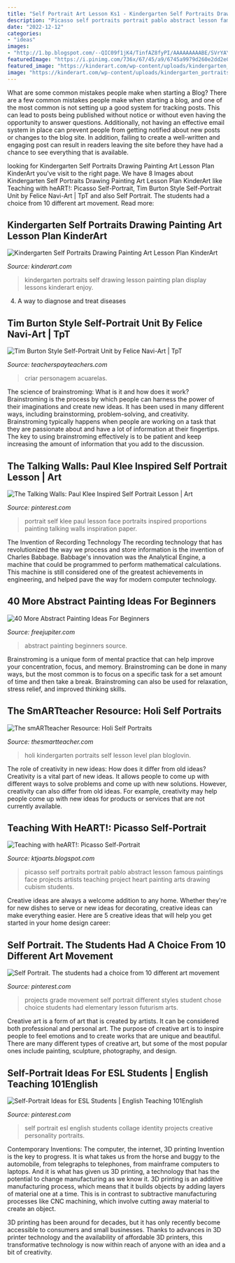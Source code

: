 ```yaml
---
title: "Self Portrait Art Lesson Ks1 - Kindergarten Self Portraits Drawing Painting Art Lesson Plan Kinderart"
description: "Picasso self portraits portrait pablo abstract lesson famous paintings face projects artists teaching project heart painting arts drawing cubism students"
date: "2022-12-12"
categories:
- "ideas"
images:
- "http://1.bp.blogspot.com/--QIC09f1jK4/TinfAZ8fyPI/AAAAAAAAABE/SVrYAY0AV9M/s1600/face.jpg"
featuredImage: "https://i.pinimg.com/736x/67/45/a9/6745a9979d260e2dd2e0ad98f08e4d34--lesson-planning-school-projects.jpg"
featured_image: "https://kinderart.com/wp-content/uploads/kindergarten_portraits.jpg"
image: "https://kinderart.com/wp-content/uploads/kindergarten_portraits.jpg"
---
```



What are some common mistakes people make when starting a Blog?
There are a few common mistakes people make when starting a blog, and one of the most common is not setting up a good system for tracking posts. This can lead to posts being published without notice or without even having the opportunity to answer questions. Additionally, not having an effective email system in place can prevent people from getting notified about new posts or changes to the blog site. In addition, failing to create a well-written and engaging post can result in readers leaving the site before they have had a chance to see everything that is available.

	

		
looking for Kindergarten Self Portraits Drawing Painting Art Lesson Plan KinderArt you've visit to the right page. We have 8 Images about Kindergarten Self Portraits Drawing Painting Art Lesson Plan KinderArt like Teaching with heART!: Picasso Self-Portrait, Tim Burton Style Self-Portrait Unit by Felice Navi-Art | TpT and also Self Portrait. The students had a choice from 10 different art movement. Read more:
		
    
## Kindergarten Self Portraits Drawing Painting Art Lesson Plan KinderArt

<img loading=lazy src="https://kinderart.com/wp-content/uploads/kindergarten_portraits.jpg" onerror="this.onerror=null;this.src='https://tse4.mm.bing.net/th?id=OIP.o2P2ktIKdTyRXHj_5u8i6wEgDY&amp;pid=15.1';" alt="Kindergarten Self Portraits Drawing Painting Art Lesson Plan KinderArt">

_Source: kinderart.com_

>kindergarten portraits self drawing lesson painting plan display lessons kinderart enjoy. 

	

4. A way to diagnose and treat diseases 

    
## Tim Burton Style Self-Portrait Unit By Felice Navi-Art | TpT

<img loading=lazy src="https://ecdn.teacherspayteachers.com/thumbitem/Tim-Burton-Style-Self-Portrait-Bundle-4164306-1571959860/original-4164306-3.jpg" onerror="this.onerror=null;this.src='https://tse4.mm.bing.net/th?id=OIP.e2HJtVetehHP1G0EnrbhnQAAAA&amp;pid=15.1';" alt="Tim Burton Style Self-Portrait Unit by Felice Navi-Art | TpT">

_Source: teacherspayteachers.com_

>criar personagem acuarelas. 

	

The science of brainstroming: What is it and how does it work?
Brainstroming is the process by which people can harness the power of their imaginations and create new ideas. It has been used in many different ways, including brainstorming, problem-solving, and creativity. Brainstroming typically happens when people are working on a task that they are passionate about and have a lot of information at their fingertips. The key to using brainstroming effectively is to be patient and keep increasing the amount of information that you add to the discussion.

    
## The Talking Walls: Paul Klee Inspired Self Portrait Lesson | Art

<img loading=lazy src="https://i.pinimg.com/736x/0c/1c/d9/0c1cd90b8e2f339e87388c9e04efa551--tissue-paper-art-face-proportions.jpg" onerror="this.onerror=null;this.src='https://tse4.mm.bing.net/th?id=OIP.1NrkyDnZcbmIVki_St3ETgHaJ8&amp;pid=15.1';" alt="The Talking Walls: Paul Klee Inspired Self Portrait Lesson | Art">

_Source: pinterest.com_

>portrait self klee paul lesson face portraits inspired proportions painting talking walls inspiration paper. 

	

The Invention of Recording Technology
The recording technology that has revolutionized the way we process and store information is the invention of Charles Babbage. Babbage's innovation was the Analytical Engine, a machine that could be programmed to perform mathematical calculations. This machine is still considered one of the greatest achievements in engineering, and helped pave the way for modern computer technology.

    
## 40 More Abstract Painting Ideas For Beginners

<img loading=lazy src="http://www.freejupiter.com/wp-content/uploads/2017/10/Abstract-Painting-Ideas-For-Beginners-14-1.jpg" onerror="this.onerror=null;this.src='https://tse2.mm.bing.net/th?id=OIP.nTO62gCykcxadQFScrBpHgHaJ7&amp;pid=15.1';" alt="40 More Abstract Painting Ideas For Beginners">

_Source: freejupiter.com_

>abstract painting beginners source. 

	

Brainstroming is a unique form of mental practice that can help improve your concentration, focus, and memory. Brainstroming can be done in many ways, but the most common is to focus on a specific task for a set amount of time and then take a break. Brainstroming can also be used for relaxation, stress relief, and improved thinking skills.

    
## The SmARTteacher Resource: Holi Self Portraits

<img loading=lazy src="http://supplies.thesmartteacher.com.s3.amazonaws.com/assets/exchange/DSC_00531.JPG" onerror="this.onerror=null;this.src='https://tse2.mm.bing.net/th?id=OIP.s6uJBAsi-FgjaBNWXEkdTQHaEh&amp;pid=15.1';" alt="The smARTteacher Resource: Holi Self Portraits">

_Source: thesmartteacher.com_

>holi kindergarten portraits self lesson level plan bloglovin. 

	

The role of creativity in new ideas: How does it differ from old ideas?
Creativity is a vital part of new ideas. It allows people to come up with different ways to solve problems and come up with new solutions. However, creativity can also differ from old ideas. For example, creativity may help people come up with new ideas for products or services that are not currently available.

    
## Teaching With HeART!: Picasso Self-Portrait

<img loading=lazy src="http://1.bp.blogspot.com/--QIC09f1jK4/TinfAZ8fyPI/AAAAAAAAABE/SVrYAY0AV9M/s1600/face.jpg" onerror="this.onerror=null;this.src='https://tse3.mm.bing.net/th?id=OIP.b11gZ-ItGxFiLgf_GbthHgHaJ4&amp;pid=15.1';" alt="Teaching with heART!: Picasso Self-Portrait">

_Source: ktjoarts.blogspot.com_

>picasso self portraits portrait pablo abstract lesson famous paintings face projects artists teaching project heart painting arts drawing cubism students. 

	

Creative ideas are always a welcome addition to any home. Whether they're for new dishes to serve or new ideas for decorating, creative ideas can make everything easier. Here are 5 creative ideas that will help you get started in your home design career: 

    
## Self Portrait. The Students Had A Choice From 10 Different Art Movement

<img loading=lazy src="https://i.pinimg.com/736x/67/45/a9/6745a9979d260e2dd2e0ad98f08e4d34--lesson-planning-school-projects.jpg" onerror="this.onerror=null;this.src='https://tse4.mm.bing.net/th?id=OIP.9gvK5oIpgMcEW0hlxGx2AAHaJ6&amp;pid=15.1';" alt="Self Portrait. The students had a choice from 10 different art movement">

_Source: pinterest.com_

>projects grade movement self portrait different styles student chose choice students had elementary lesson futurism arts. 

	

Creative art is a form of art that is created by artists. It can be considered both professional and personal art. The purpose of creative art is to inspire people to feel emotions and to create works that are unique and beautiful. There are many different types of creative art, but some of the most popular ones include painting, sculpture, photography, and design.

    
## Self-Portrait Ideas For ESL Students | English Teaching 101English

<img loading=lazy src="https://i.pinimg.com/originals/05/c3/8e/05c38e42dc775143d566105e17cdf0e6.jpg" onerror="this.onerror=null;this.src='https://tse3.mm.bing.net/th?id=OIP.i3OizZUwVM0z07KoQjgXSQHaKo&amp;pid=15.1';" alt="Self-Portrait Ideas for ESL Students | English Teaching 101English">

_Source: pinterest.com_

>self portrait esl english students collage identity projects creative personality portraits. 

	

Contemporary Inventions: The computer, the internet, 3D printing
Invention is the key to progress. It is what takes us from the horse and buggy to the automobile, from telegraphs to telephones, from mainframe computers to laptops. And it is what has given us 3D printing, a technology that has the potential to change manufacturing as we know it.
3D printing is an additive manufacturing process, which means that it builds objects by adding layers of material one at a time. This is in contrast to subtractive manufacturing processes like CNC machining, which involve cutting away material to create an object.

3D printing has been around for decades, but it has only recently become accessible to consumers and small businesses. Thanks to advances in 3D printer technology and the availability of affordable 3D printers, this transformative technology is now within reach of anyone with an idea and a bit of creativity.

